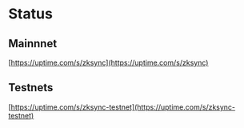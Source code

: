# Status

## Mainnnet

[https://uptime.com/s/zksync](https://uptime.com/s/zksync)

## Testnets

[https://uptime.com/s/zksync-testnet](https://uptime.com/s/zksync-testnet)

